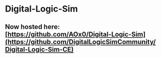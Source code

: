 # Digital-Logic-Sim 

## Now hosted here: [https://github.com/AOx0/Digital-Logic-Sim](https://github.com/DigitalLogicSimCommunity/Digital-Logic-Sim-CE)
